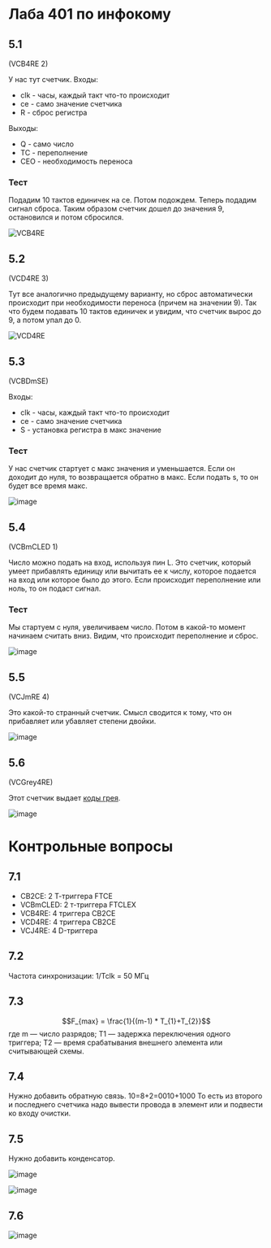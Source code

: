 # Лаба 401 по инфокому

## 5.1

(VCB4RE 2)

У нас тут счетчик.
Входы:

* clk - часы, каждый такт что-то происходит
* ce - само значение счетчика
* R - сброс регистра

Выходы:
* Q - само число
* TC - переполнение
* CEO - необходимость переноса

### Тест

Подадим 10 тактов единичек на ce.
Потом подождем. Теперь подадим сигнал сброса.
Таким образом счетчик дошел до значения 9, остановился и потом сбросился.

![VCB4RE](https://user-images.githubusercontent.com/25401699/218034190-987d6db6-802a-42e4-83e9-e2097b129ad7.PNG)

## 5.2

(VCD4RE 3)

Тут все аналогично предыдущему варианту, но сброс автоматически происходит при необходимости переноса (причем на значении 9).
Так что будем подавать 10 тактов единичек и увидим, что счетчик вырос до 9, а потом упал до 0.

![VCD4RE](https://user-images.githubusercontent.com/25401699/218034240-b6925674-58aa-4ece-87a8-8f6cd9dd0d69.PNG)

## 5.3

(VCBDmSE)

Входы:

* clk - часы, каждый такт что-то происходит
* ce - само значение счетчика
* S - установка регистра в макс значение

### Тест

У нас счетчик стартует с макс значения и уменьшается. Если он доходит до нуля, то возвращается обратно в макс.
Если подать s, то он будет все время макс.

![image](https://user-images.githubusercontent.com/25401699/218038882-47c0dda9-db73-4500-b261-d916ce5a7dbf.png)

## 5.4

(VCBmCLED 1)

Число можно подать на вход, используя пин L.
Это счетчик, который умеет прибавлять единицу или вычитать ее к числу, которое подается на вход или которое было до этого.
Если происходит переполнение или ноль, то он подаст сигнал.

### Тест

Мы стартуем с нуля, увеличиваем число. Потом в какой-то момент начинаем считать вниз. Видим, что происходит переполнение и сброс.

![image](https://user-images.githubusercontent.com/25401699/218042657-90911aca-5157-4456-b1dd-c2c4f3eedef1.png)

## 5.5

(VCJmRE 4)

Это какой-то странный счетчик.
Смысл сводится к тому, что он прибавляет или убавляет степени двойки.

![image](https://user-images.githubusercontent.com/25401699/218045191-544a21b3-2c63-4740-b8ba-2eba0a6e71de.png)

## 5.6

(VCGrey4RE)

Этот счетчик выдает [коды грея](http://e-maxx.ru/algo/gray_code).

![image](https://user-images.githubusercontent.com/25401699/218048150-1e0a856e-d2fb-4e64-bdd3-27d421567838.png)

# Контрольные вопросы

## 7.1

* CB2CE: 2 Т-триггера FTCE 
* VCBmCLED: 2 т-триггера FTCLEX 
* VCB4RE: 4 триггера CB2CE
* VCD4RE: 4 триггера CB2CE
* VCJ4RE: 4 D-триггера

## 7.2

Частота синхронизации: 1/Tclk = 50 МГц

## 7.3

$$F_{max} = \frac{1}{(m-1) * T_{1}+T_{2}}$$
где m — число разрядов; Т1 — задержка переключения одного триггера; Т2 — время срабатывания внешнего элемента или считывающей схемы.

## 7.4

Нужно добавить обратную связь. 10=8+2=0010+1000
То есть из второго и последнего счетчика надо вывести провода в элемент или и подвести ко входу очистки.

## 7.5

Нужно добавить конденсатор.

![image](https://user-images.githubusercontent.com/25401699/219596942-9aee80f5-f98f-4667-ab64-71010ff0f5f3.png)

![image](https://user-images.githubusercontent.com/25401699/219596998-32913284-6f94-4386-b9b5-fd3af51235bc.png)

## 7.6

![image](https://user-images.githubusercontent.com/25401699/219599403-853f229c-664a-4d33-9d2d-3d96aff05f2d.png)

